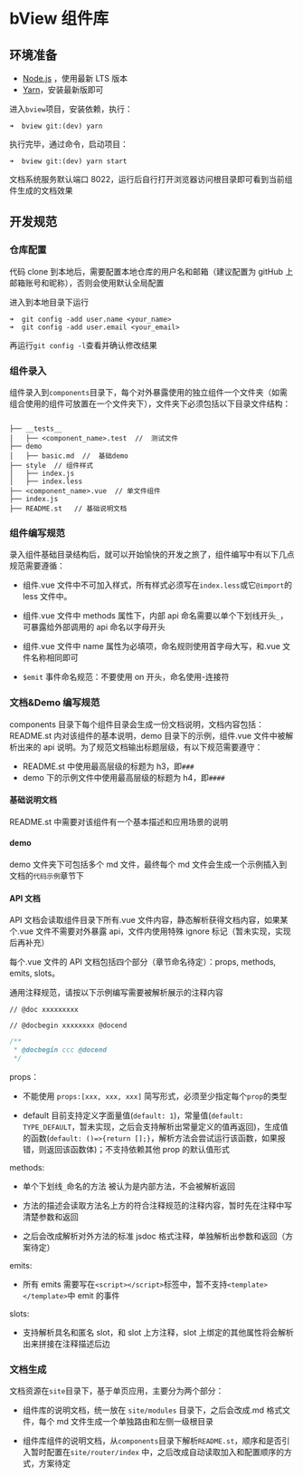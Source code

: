 # bView 组件库

## 环境准备

-   [Node.js](https://nodejs.org/en/) ，使用最新 LTS 版本
-   [Yarn](https://yarnpkg.com/zh-Hans/docs/install)，安装最新版即可

进入`bview`项目，安装依赖，执行：

```shell
➜  bview git:(dev) yarn
```

执行完毕，通过命令，启动项目：

```shell
➜  bview git:(dev) yarn start
```

文档系统服务默认端口 8022，运行后自行打开浏览器访问根目录即可看到当前组件生成的文档效果

## 开发规范

### 仓库配置

代码 clone 到本地后，需要配置本地仓库的用户名和邮箱（建议配置为 gitHub 上邮箱账号和昵称），否则会使用默认全局配置

进入到本地目录下运行

```shell
➜  git config -add user.name <your_name>
➜  git config -add user.email <your_email>
```

再运行`git config -l`查看并确认修改结果

### 组件录入

组件录入到`components`目录下，每个对外暴露使用的独立组件一个文件夹（如需组合使用的组件可放置在一个文件夹下），文件夹下必须包括以下目录文件结构：

```dir

├── __tests__
│   ├── <component_name>.test  //  测试文件
├── demo
│   ├── basic.md  //  基础demo
├── style  // 组件样式
│   ├── index.js
│   ├── index.less
├── <component_name>.vue  // 单文件组件
├── index.js
├── README.st   // 基础说明文档

```

### 组件编写规范

录入组件基础目录结构后，就可以开始愉快的开发之旅了，组件编写中有以下几点规范需要遵循：

-   组件.vue 文件中不可加入样式，所有样式必须写在`index.less`或它`@import`的 less 文件中。

-   组件.vue 文件中 methods 属性下，内部 api 命名需要以单个下划线开头`_`，可暴露给外部调用的 api 命名以字母开头

-   组件.vue 文件中 name 属性为必填项，命名规则使用首字母大写，和.vue 文件名称相同即可

-   `$emit` 事件命名规范：不要使用 on 开头，命名使用-连接符

### 文档&Demo 编写规范

components 目录下每个组件目录会生成一份文档说明，文档内容包括：README.st 内对该组件的基本说明，demo 目录下的示例，组件.vue 文件中被解析出来的 api 说明。为了规范文档输出标题层级，有以下规范需要遵守：

-   README.st 中使用最高层级的标题为 h3，即`###`
-   demo 下的示例文件中使用最高层级的标题为 h4，即`####`

#### 基础说明文档

README.st 中需要对该组件有一个基本描述和应用场景的说明

#### demo

demo 文件夹下可包括多个 md 文件，最终每个 md 文件会生成一个示例插入到文档的`代码示例`章节下

#### API 文档

API 文档会读取组件目录下所有.vue 文件内容，静态解析获得文档内容，如果某个.vue 文件不需要对外暴露 api，文件内使用特殊 ignore 标记（暂未实现，实现后再补充）

每个.vue 文件的 API 文档包括四个部分（章节命名待定）：props, methods, emits, slots。

通用注释规范，请按以下示例编写需要被解析展示的注释内容

`// @doc xxxxxxxxx`

`// @docbegin xxxxxxxx @docend`

```js
/**
 * @docbegin ccc @docend
 */
```

props：

-   不能使用 `props:[xxx, xxx, xxx]` 简写形式，必须至少指定每个`prop`的类型

-   default 目前支持定义字面量值(`default: 1`)，常量值(`default: TYPE_DEFAULT`，暂未实现，之后会支持解析出常量定义的值再返回)，生成值的函数(`default: ()=>{return [];}`，解析方法会尝试运行该函数，如果报错，则返回该函数体)；不支持依赖其他 prop 的默认值形式

methods:

-   单个下划线`_`命名的方法 被认为是内部方法，不会被解析返回

-   方法的描述会读取方法名上方的符合注释规范的注释内容，暂时先在注释中写清楚参数和返回

-   之后会改成解析对外方法的标准 jsdoc 格式注释，单独解析出参数和返回（方案待定）

emits:

-   所有 emits 需要写在`<script></script>`标签中，暂不支持`<template></template>`中 emit 的事件

slots:

-   支持解析具名和匿名 slot，和 slot 上方注释，slot 上绑定的其他属性将会解析出来拼接在注释描述后边

### 文档生成

文档资源在`site`目录下，基于单页应用，主要分为两个部分：

-   组件库的说明文档，统一放在 `site/modules` 目录下，之后会改成.md 格式文件，每个 md 文件生成一个单独路由和左侧一级根目录

-   组件库组件的说明文档，从`components`目录下解析`README.st`，顺序和是否引入暂时配置在`site/router/index` 中，之后改成自动读取加入和配置顺序的方式，方案待定
